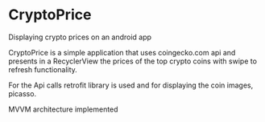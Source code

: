 # CryptoPrice
Displaying crypto prices on an android app


CryptoPrice is a simple application that uses coingecko.com api and presents in a RecyclerView the prices of the top crypto coins with swipe to refresh functionality.

For the Api calls retrofit library is used and for displaying the coin images, picasso.

MVVM architecture implemented
